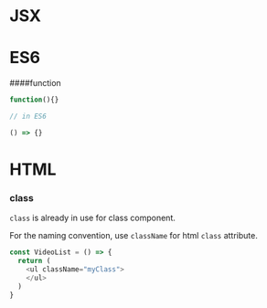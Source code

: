 # JSX

# ES6
####function
```javascript
function(){}

// in ES6

() => {}
```

# HTML
### class
`class` is already in use for class component. 

For the naming convention, use `className` for html `class` attribute.

```javascript
const VideoList = () => {
  return (
    <ul className="myClass">
    </ul>
  )
}
```
